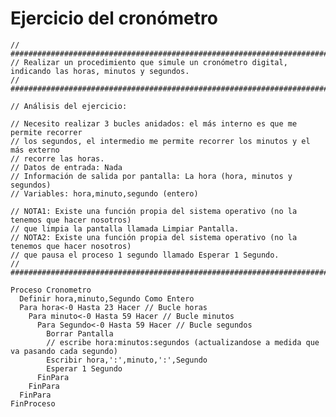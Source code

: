 # Ejercicio del cronómetro

    // ####################################################################################################
    // Realizar un procedimiento que simule un cronómetro digital, indicando las horas, minutos y segundos.
    // ####################################################################################################
    
    // Análisis del ejercicio:
    
    // Necesito realizar 3 bucles anidados: el más interno es que me permite recorrer
    // los segundos, el intermedio me permite recorrer los minutos y el más externo
    // recorre las horas. 
    // Datos de entrada: Nada
    // Información de salida por pantalla: La hora (hora, minutos y segundos)
    // Variables: hora,minuto,segundo (entero)
    
    // NOTA1: Existe una función propia del sistema operativo (no la tenemos que hacer nosotros) 
    // que limpia la pantalla llamada Limpiar Pantalla.
    // NOTA2: Existe una función propia del sistema operativo (no la tenemos que hacer nosotros) 
    // que pausa el proceso 1 segundo llamado Esperar 1 Segundo.
    // ################################################################################

    Proceso Cronometro
      Definir hora,minuto,Segundo Como Entero
      Para hora<-0 Hasta 23 Hacer // Bucle horas
        Para minuto<-0 Hasta 59 Hacer // Bucle minutos
          Para Segundo<-0 Hasta 59 Hacer // Bucle segundos
            Borrar Pantalla
            // escribe hora:minutos:segundos (actualizandose a medida que va pasando cada segundo)
            Escribir hora,':',minuto,':',Segundo
            Esperar 1 Segundo
          FinPara
        FinPara
      FinPara
    FinProceso

